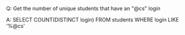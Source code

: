 Q: Get the number of unique students that have an "@cs" login

A: SELECT COUNT(DISTINCT login) FROM students WHERE login LIKE ‘%@cs'